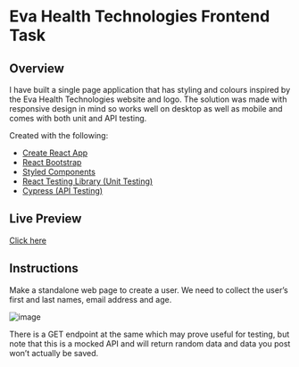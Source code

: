# Eva Health Technologies Frontend Task

## Overview

I have built a single page application that has styling and colours inspired by the Eva Health Technologies website and logo. 
The solution was made with responsive design in mind so works well on desktop as well as mobile and comes with both unit and API testing.

Created with the following: 
- [Create React App](https://create-react-app.dev/)
- [React Bootstrap](https://react-bootstrap.github.io/)
- [Styled Components](https://styled-components.com/)
- [React Testing Library (Unit Testing)](https://testing-library.com/)
- [Cypress (API Testing)](https://www.cypress.io/)

## Live Preview
[Click here](https://eva-frontend-task.vercel.app/)

## Instructions

Make a standalone web page to create a user. We need to collect the user’s first and
last names, email address and age.

![image](https://github.com/Craig-97/Eva-Frontend-Task/assets/41014229/43eda11b-c5b9-4aca-9db5-c29ede8fb3bc)

There is a GET endpoint at the same which may prove useful for testing, but note that this is
a mocked API and will return random data and data you post won’t actually be saved.





